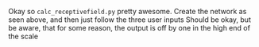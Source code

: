 Okay so `calc_receptivefield.py` pretty awesome.
Create the network as seen above, and then just follow the three user inputs
Should be okay, but be aware, that for some reason, the output is off by one
in the high end of the scale
